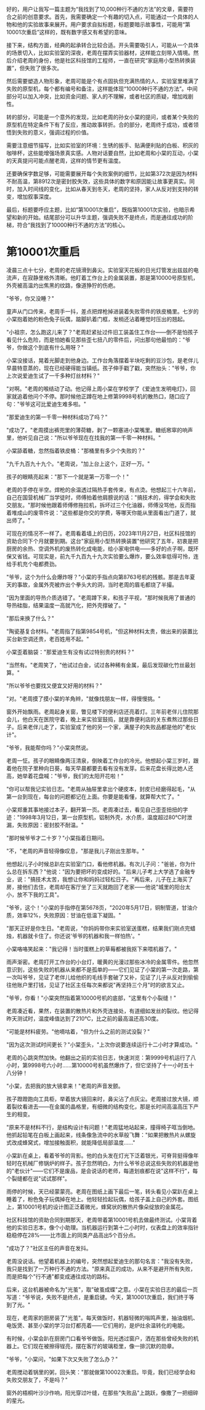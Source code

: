 <ReasoningChainRenderer>
好的，用户让我写一篇主题为“我找到了10,000种行不通的方法”的文章，需要符合之前的创意要求。首先，我需要确定一个有趣的切入点，可能通过一个具体的人物和他的实验故事来展开。用户要求自拟标题，标题要暗示故事性，可能用“第10001次重启”这样的，既有数字感又有希望的意味。

接下来，结构方面，经典的起承转合比较合适。开头需要吸引人，可能从一个具体的场景切入，比如实验室的深夜，老周在摆弄实验器材，这样能立刻带入情境。然后介绍老周的身份，他是社区科技馆的工程师，一直在研究“家庭用小型热转换装置”，但失败了很多次。

然后需要塑造人物形象，老周可能是个有点固执但充满热情的人，实验室里堆满了失败的原型机，每个都有编号和备注，这样能体现“10000种行不通的方法”。中间部分可以加入冲突，比如资金问题、家人的不理解，或者社区的质疑，增加戏剧性。

转的部分，可能是一个意外的发现，比如老周的孙女小棠的提问，或者某个失败的原型机在特定条件下有了反应，推动故事转折。合的部分，老周终于成功，或者领悟到失败的意义，强调过程的价值。

需要注意细节描写，比如实验室的环境：生锈的扳手、贴满便利贴的白板、积灰的咖啡杯，这些能增强场景真实感。人物对话要自然，比如老周和小棠的互动，小棠的天真提问可能点醒老周，这样的情节更有温度。

还要确保字数足够，可能需要展开每个失败案例的细节，比如第372次是因为材料不耐高温，第8912次是密封胶失效，这些具体的数字和原因能让故事更真实。同时，加入时间线的变化，比如从春天到冬天，老周的坚持，家人从反对到支持的转变，增加叙事深度。

最后，标题要呼应主题，比如“第10001次重启”，既指第10001次实验，也暗示希望和新的开始。结尾部分可以升华主题，强调失败不是终点，而是通往成功的阶梯，符合“我找到了10000种行不通的方法”的核心。

</ReasoningChainRenderer>



# 第10001次重启

凌晨三点十七分，老周的老花镜滑到鼻尖。实验室天花板的日光灯管发出兹兹的电流声，在寂静里格外清晰。他盯着工作台上的金属装置，那是第10000号原型机，外壳被高温灼出焦黑的纹路，像道狰狞的伤疤。

"爷爷，你又没睡？"

童声从门口传来，老周手一抖，差点把焊枪掉进装着失败零件的铁皮桶里。七岁的小棠抱着她的粉色兔子玩偶，踮脚扒着门框，发梢还沾着睡觉时压出的翘起。

"小祖宗，怎么跑这儿来了？"老周赶紧扯过件旧工装盖住工作台——倒不是怕孩子看见什么危险，而是怕她看见那些歪七扭八的零件后，问出那句他最怕的："爷爷，你做这个到底有什么用呀？"

小棠没接话，晃着光脚走到他身边。工作台角落摆着半块吃剩的豆沙包，是老伴儿早晨特意蒸的，现在已经硬得能当镇纸。孩子伸手戳了戳，突然抬头："爷爷，你上次说爱迪生试了一千多种灯丝材料？"

"对啊。"老周的喉结动了动。他记得上周小棠在学校学了《爱迪生发明电灯》，回家就追着他问个不停。那时候他正蹲在地上修第9998号机的散热口，随口应了句："爷爷这可比爱迪生难多啦。"

"那爱迪生的第一千零一种材料成功了吗？"

"成功了。"老周摸出裤兜里的薄荷糖，剥了一颗塞进小棠嘴里。糖纸窸窣的响声里，他听见自己说："所以爷爷现在在找我的第一千零一种材料。"

小棠舔着糖，忽然指着铁皮桶："那桶里有多少个失败的？"

"九千九百九十九个。"老周说，"加上台上这个，正好一万。"

孩子的眼睛亮起来："那下一个就是第一万零一个！"

老周的手停在半空。焊枪的余温透过隔热手套传来，有点烫。他想起三十六年前，自己在国营机械厂当学徒时，师傅拍着他肩膀说的话："搞技术的，得学会和失败交朋友。"那时候他跟着师傅修拖拉机，拆坏过三个化油器，师傅没骂他，反而指着堆成山的废零件说："这些都是你交的学费，等哪天你能从里面看出门道了，就出师了。"

可现在的情况不一样了。老周看着墙上的日历，2023年11月27日，社区科技馆的资助合同下个月就要到期。这台"家庭用小型热转换装置"他研究了五年，初衷是把厨房的余热、空调外机的废热转化成电能，给小家电供电——多好的点子啊，既环保又省钱。可现实是，前九千九百九十九次实验要么爆炸，要么效率低得可怜，连给手机充个电都费劲。

"爷爷，这个为什么会爆炸呀？"小棠的手指点向第8763号机的残骸。那是去年夏天的事故，金属外壳被炸出个拳头大的洞，当时老周的眉毛都烧了半撮。

"因为里面的导热介质选错了。"老周蹲下来，和孩子平视，"那时候我用了普通的导热硅脂，结果温度一高就汽化，把外壳撑破了。"

"那后来换了什么？"

"陶瓷基复合材料。"老周指了指第9854号机，"但这种材料太贵，做出来的装置比买台新空调还贵，老百姓用不起。"

小棠歪着脑袋："那爱迪生有没有试过特别贵的材料？"

"当然有。"老周笑了，"他试过白金，试过各种稀有金属，最后发现碳化竹丝最划算。"

"所以爷爷也要找又便宜又好用的材料？"

"对。"老周摸了摸小棠的羊角辫，"就像找朋友一样，得慢慢挑。"

窗外开始飘雨。老周起身关窗，瞥见楼下的便利店还亮着灯。三年前老伴儿住院那会儿，他白天在医院守着，晚上来实验室鼓捣，就是靠便利店的关东煮熬过那些日子。后来老伴儿走了，实验室成了他的另一个家，满屋子的失败品都是他的"老伙计"。

"爷爷，我能帮你吗？"小棠突然说。

老周一怔。孩子的眼睛像两汪清泉，倒映着工作台的冷光。他想起小棠三岁时，跟着他在院子里种向日葵，每天早晨都要去看有没有发芽。后来花盘长得比她人还高，她举着花盘喊："爷爷，我们的太阳开花啦！"

"你可以帮我记实验日志。"老周从抽屉里拿出个硬皮本，封皮已经磨得起毛，"从第一台到现在，每台的问题都记在上面。你要是能看懂，就算帮大忙了。"

小棠郑重其事地接过本子，翻开第一页。老周凑过去，看见自己歪歪扭扭的字迹："1998年3月12日，第一台原型机，铝制外壳，水介质，温度超过80℃时泄漏，失败原因：密封胶不耐温。"

"那时候爷爷才二十岁？"小棠指着日期问。

"不，"老周的声音轻得像叹息，"那是我儿子刚出生那年。"

他想起儿子小时候总趴在实验室门口，看他修机器。有次儿子问："爸爸，你为什么总在拆东西？"他说："因为要把坏的变成好的。"后来儿子考上大学选了金融专业，说："搞技术太苦，我想让你和妈妈过轻松日子。"再后来，儿子在上海买了房，接他们去住，老周却在客厅坐了三天就跑回了老家——他说"城里的阳台太小，放不下我的工具"。

"爷爷，这个！"小棠的手指停在第5678页，"2020年5月17日，铜制管道，甘油介质，效率12%，失败原因：甘油在低温下凝固。"

"那天正好是你生日。"老周说，"你妈妈带你来实验室送蛋糕，结果我们刚点完蜡烛，机器就卡住了。你还说'爷爷的机器和我一样怕热'。"

小棠咯咯笑起来："我记得！当时蛋糕上的草莓都被我抠下来喂机器了。"

雨声渐密。老周打开工作台的小台灯，暖黄的光漫过那些冰冷的金属零件。他忽然意识到，这些失败的机器从来都不是孤单的——它们见证了小棠的第一次走路，第一次叫爷爷，见证了老伴儿给他织的毛线手套破了又补，见证了儿子从反对到偷偷往他账户里打钱，见证了社区主任每次来都说"再坚持三个月"时的欲言又止。

"爷爷，你看！"小棠突然指着第10000号机的底部，"这里有个小裂缝！"

老周凑近看，果然，在装置的散热片和外壳连接处，有道细如发丝的裂纹。他记得昨天测试时，温度峰值达到了210℃，比之前的最高温还高30度。

"可能是材料疲劳。"他嘀咕着，"但为什么之前的测试没裂？"

"因为这次测试时间更长？"小棠歪头，"上次你说要连续运行十二小时才算成功。"

老周的心跳突然加快。他翻出之前的实验日志，快速浏览：第9999号机运行了八小时，第9998号六小时......第10000号机虽然爆炸了，但它坚持了十一小时五十八分钟！

"小棠，去把我的放大镜拿来！"老周的声音发颤。

孩子蹬蹬跑向工具柜，举着放大镜回来时，鼻尖沾了点灰尘。老周接过放大镜，顺着裂纹看进去——在金属的晶格里，有细微的结构变化，那是长时间高温高压下产生的相变。

"原来不是材料不行，是结构设计有问题！"老周猛地站起来，撞得椅子哐当倒地。他抓起铅笔在白板上画起来，线条像急流中的水草般飞舞："如果把散热片从螺旋式改成蜂窝式，增加接触面积，就能降低局部温度......"

小棠趴在桌上，看着爷爷的背影。他的白头发在灯光下泛着银光，可脊背挺得像年轻时在机械厂修锅炉的样子。孩子忽然明白，为什么爷爷总说这些失败的机器是他的"老伙计"——它们不是废品，是会说话的老师，每道划痕都在说"这样不行"，每个裂缝都在说"试试那样"。

雨停的时候，天已经蒙蒙亮。老周在图纸上画下最后一笔，转头看见小棠趴在桌上睡着了，粉色兔子玩偶掉在地上。他轻轻捡起玩偶，给孩子盖上自己的外套。图纸上，第10001号机的设计图正泛着微光，蜂窝状的散热片像朵绽放的金属花。

社区科技馆的资助合同到期那天，老周带着第10001号机去做最终测试。小棠背着他的实验日志本，像个小助理。当机器运行到第十二小时时，仪表盘上的效率指针稳稳停在28%——比市面上的同类产品高出5个百分点。

"成功了？"社区主任的声音在发抖。

老周没说话。他望着机器上的编号，突然想起爱迪生的那句名言："我没有失败，我只是找到了一万种行不通的方法。"原来真正的成功，从来不是避开所有失败，而是把每个"行不通"都变成通往成功的路标。

后来，这台机器被命名为"光茧"，取"破茧成蝶"之意。小棠在实验日志的最后一页写道："爷爷说，失败不是终点，是重启键。今天，第10001次重启，我们终于等到了光。"

现在，老周家的厨房装了"光茧"。每天做饭时，机器轻微的嗡鸣声里，抽油烟机、电饭煲、甚至小棠的学习台灯都亮着——它们用的，是炉灶余温转化的电能。

有时候，小棠会趴在厨房门口看爷爷做饭。阳光透过窗户，洒在那些曾经失败的机器上。它们现在被擦得锃亮，摆在客厅的玻璃柜里，像一排沉默的勋章。

"爷爷，"小棠问，"如果下次又失败了怎么办？"

老周搅动着锅里的粥，回头笑："那就做第10002次重启。毕竟，我们已经学会和失败交朋友了，不是吗？"

窗外的梧桐叶沙沙作响，阳光穿过叶缝，在那些"失败品"上跳跃，像撒了一把细碎的星光。